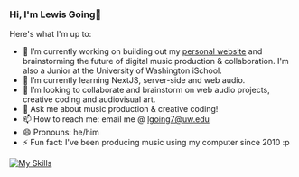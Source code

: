 ### Hi, I'm Lewis Going👋

Here's what I'm up to:

- 🔭 I’m currently working on building out my [personal website](https://lewisgo.ing) and brainstorming the future of digital music production & collaboration. I'm also a Junior at the University of Washington iSchool.
- 🌱 I’m currently learning NextJS, server-side and web audio.
- 👯 I’m looking to collaborate and brainstorm on web audio projects, creative coding and audiovisual art.
- 💬 Ask me about music production & creative coding!
- 📫 How to reach me: email me @ lgoing7@uw.edu 
- 😄 Pronouns: he/him
- ⚡ Fun fact: I've been producing music using my computer since 2010 :p

[![My Skills](https://skillicons.dev/icons?i=py,react,js,ts,css,tailwind,nextjs,git,html,docker,ableton,mysql,bash,vscode,figma)](skillicons.dev)

